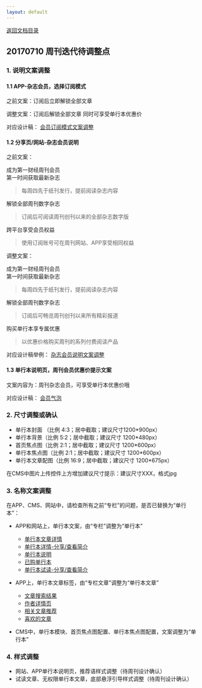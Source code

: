 ```yaml
---
layout: default
---
```

[返回文档目录](../)

## 20170710 周刊迭代待调整点

### 1. 说明文案调整

#### 1.1 APP-杂志会员，选择订阅模式

之前文案：订阅后立即解锁全部文章

调整文案：订阅后解锁全部文章 同时可享受单行本优惠价

对应设计稿：
[会员订阅模式文案调整](https://app.zeplin.io/project/57c9165e2ccadd3f6341c8a3/screen/57d901f7dd21e74718d23c23)

#### 1.2 分享页/网站-杂志会员说明

之前文案：

成为第一财经周刊会员  
第一时间获取最新杂志  
> 每周四先于纸刊发行，提前阅读杂志内容  

解锁全部周刊数字杂志
> 订阅后可阅读周刊创刊以来的全部杂志数字版

跨平台享受会员权益
> 使用订阅账号可在周刊网站、APP享受相同权益

调整文案：

成为第一财经周刊会员   
第一时间获取最新杂志  
> 每周四先于纸刊发行，提前阅读杂志内容  

解锁全部周刊数字杂志
> 订阅后可畅览周刊创刊以来所有精彩报道

购买单行本享专属优惠
> 以优惠价格购买周刊的系列付费阅读产品

对应设计稿举例：
[杂志会员说明文案调整](https://app.zeplin.io/project/57fe0db25a50ccf660d5bd6d/screen/5955be1c44bf569c2c71af49)

#### 1.3 单行本说明页，周刊会员优惠价提示文案

文案内容为：周刊杂志会员，可享受单行本优惠价哦

对应设计稿：
[会员气泡](https://app.zeplin.io/project/57c9165e2ccadd3f6341c8a3/screen/59391e767688a44d43c1a9bf)

### 2. 尺寸调整或确认

* 单行本封面 （比例 4:3；居中截取；建议尺寸1200*900px）
* 单行本背景（比例 5:2；居中截取；建议尺寸 1200*480px）
* 首页焦点图（比例 2:1；居中截取；建议尺寸 1200*600px）
* 单行本焦点图（比例 2:1；居中截取；建议尺寸 1200*600px）
* 单行本文章配图（比例 16:9；居中截取；建议尺寸 1200*675px）

在CMS中图片上传控件上方增加建议尺寸提示：建议尺寸XXX，格式jpg

### 3. 名称文案调整

在APP、CMS、网站中，请检查所有之前“专栏”的问题，是否已替换为“单行本”：

* APP和网站上，单行本文案，由“专栏”调整为“单行本”
  * [单行本文章详情](https://app.zeplin.io/project/57c9165e2ccadd3f6341c8a3/screen/59391e72ea340083f7b623ba)
  * [单行本详情-分享/查看简介](https://app.zeplin.io/project/57c9165e2ccadd3f6341c8a3/screen/59391e7366e8b7d901c4d1ac)
  * [单行本说明](https://app.zeplin.io/project/57c9165e2ccadd3f6341c8a3/screen/59391e767688a44d43c1a9bf)
  * [已购单行本](https://app.zeplin.io/project/57c9165e2ccadd3f6341c8a3/screen/59391e78d2a3b6800e269b1f)
  * [单行本试读-分享/查看简介](https://app.zeplin.io/project/57c9165e2ccadd3f6341c8a3/screen/593e5b5b79306c9d6f94dbb5)


* APP上，单行本文章标签，由“专栏文章”调整为“单行本文章”  
  * [文章搜索结果](https://app.zeplin.io/project/57c9165e2ccadd3f6341c8a3/screen/584154d2a8a0d8ad29899c96)  
  * [作者详情页](https://app.zeplin.io/project/57c9165e2ccadd3f6341c8a3/screen/589d2c5213154c8f1fafb008)
  * [相关文章推荐](https://app.zeplin.io/project/57c9165e2ccadd3f6341c8a3/screen/57c9355d88c28c1f383c0a34)
  * [喜欢的文章](https://app.zeplin.io/project/57c9165e2ccadd3f6341c8a3/screen/593e5af18c10c357f5cd42c0)

* CMS中，单行本模块、首页焦点图配置、单行本焦点图配置，文案调整为“单行本”

### 4. 样式调整

* 网站、APP单行本说明页，推荐语样式调整（待周刊设计确认）
* 试读文章、无权限单行本文章，底部悬浮引导样式调整（待周刊设计确认）
